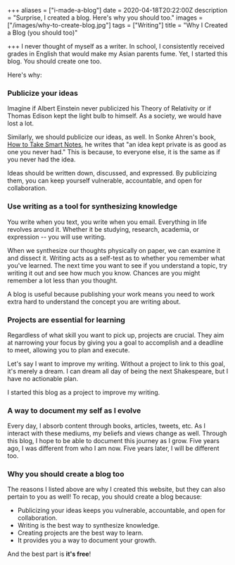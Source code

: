 +++
aliases = ["i-made-a-blog"]
date = 2020-04-18T20:22:00Z
description = "Surprise, I created a blog. Here's why you should too."
images = ["/images/why-to-create-blog.jpg"]
tags = ["Writing"]
title = "Why I Created a Blog (you should too)"

+++
I never thought of myself as a writer. In school, I consistently received grades in English that would make my Asian parents fume. Yet, I started this blog.  You should create one too. 

Here's why:

### Publicize your ideas

Imagine if Albert Einstein never publicized his Theory of Relativity or if Thomas Edison kept the light bulb to himself. As a society, we would have lost a lot.

Similarly, we should publicize our ideas, as well. In Sonke Ahren's book, [How to Take Smart Notes](https://andyjgao.com/notes/how-to-take-smart-notes/), he writes that "an idea kept private is as good as one you never had." This is because, to everyone else, it is the same as if you never had the idea.

Ideas should be written down, discussed, and expressed. By publicizing them, you can keep yourself vulnerable, accountable, and open for collaboration.

### Use writing as a tool for synthesizing knowledge

You write when you text, you write when you email. Everything in life revolves around it. Whether it be studying, research, academia, or expression -- you will use writing.

When we synthesize our thoughts physically on paper, we can examine it and dissect it. Writing acts as a self-test as to whether you remember what you've learned. The next time you want to see if you understand a topic, try writing it out and see how much you know. Chances are you might remember a lot less than you thought. 

A blog is useful because publishing your work means you need to work extra hard to understand the concept you are writing about.

### Projects are essential for learning

Regardless of what skill you want to pick up, projects are crucial. They aim at narrowing your focus by giving you a goal to accomplish and a deadline to meet, allowing you to plan and execute.

Let's say I want to improve my writing. Without a project to link to this goal, it's merely a dream. I can dream all day of being the next Shakespeare, but I have no actionable plan.

I started this blog as a project to improve my writing.

### A way to document my self as I evolve

Every day, I absorb content through books, articles, tweets, etc. As I interact with these mediums, my beliefs and views change as well. Through this blog, I hope to be able to document this journey as I grow. Five years ago, I was different from who I am now. Five years later, I will be different too.

### Why you should create a blog too

The reasons I listed above are why I created this website, but they can also pertain to you as well! To recap, you should create a blog because:

* Publicizing your ideas keeps you vulnerable, accountable, and open for collaboration.
* Writing is the best way to synthesize knowledge.
* Creating projects are the best way to learn.
* It provides you a way to document your growth.

And the best part is **it's free**!